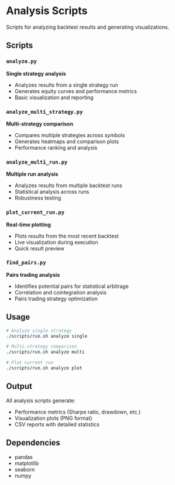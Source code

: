 # Analysis Scripts

Scripts for analyzing backtest results and generating visualizations.

## Scripts

### `analyze.py`
**Single strategy analysis**
- Analyzes results from a single strategy run
- Generates equity curves and performance metrics
- Basic visualization and reporting

### `analyze_multi_strategy.py`
**Multi-strategy comparison**
- Compares multiple strategies across symbols
- Generates heatmaps and comparison plots
- Performance ranking and analysis

### `analyze_multi_run.py`
**Multiple run analysis**
- Analyzes results from multiple backtest runs
- Statistical analysis across runs
- Robustness testing

### `plot_current_run.py`
**Real-time plotting**
- Plots results from the most recent backtest
- Live visualization during execution
- Quick result preview

### `find_pairs.py`
**Pairs trading analysis**
- Identifies potential pairs for statistical arbitrage
- Correlation and cointegration analysis
- Pairs trading strategy optimization

## Usage

```bash
# Analyze single strategy
./scripts/run.sh analyze single

# Multi-strategy comparison
./scripts/run.sh analyze multi

# Plot current run
./scripts/run.sh analyze plot
```

## Output

All analysis scripts generate:
- Performance metrics (Sharpe ratio, drawdown, etc.)
- Visualization plots (PNG format)
- CSV reports with detailed statistics

## Dependencies

- pandas
- matplotlib
- seaborn
- numpy 